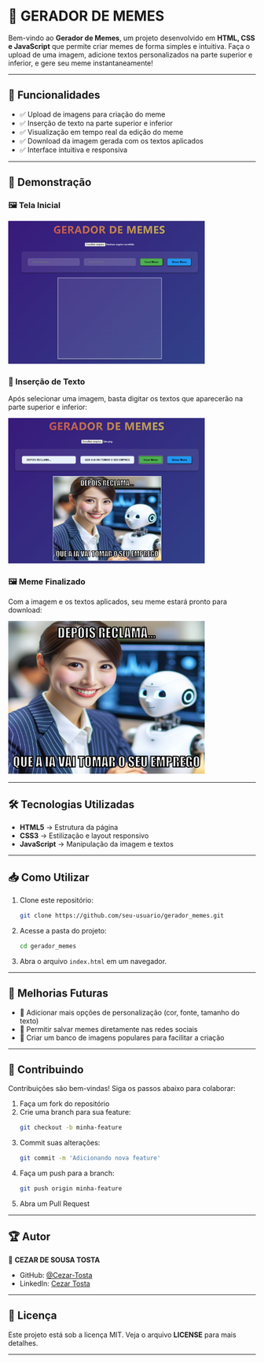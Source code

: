 # 📸 GERADOR DE MEMES

Bem-vindo ao **Gerador de Memes**, um projeto desenvolvido em **HTML, CSS e JavaScript** que permite criar memes de forma simples e intuitiva. Faça o upload de uma imagem, adicione textos personalizados na parte superior e inferior, e gere seu meme instantaneamente!

---

## 🚀 Funcionalidades

- ✅ Upload de imagens para criação do meme
- ✅ Inserção de texto na parte superior e inferior
- ✅ Visualização em tempo real da edição do meme
- ✅ Download da imagem gerada com os textos aplicados
- ✅ Interface intuitiva e responsiva

---

## 🎥 Demonstração

### 🖼 Tela Inicial

<img src="img/Screenshot_1.png" alt="Tela Inicial" width="400">

### 📝 Inserção de Texto

Após selecionar uma imagem, basta digitar os textos que aparecerão na parte superior e inferior:

<img src="img/Screenshot_2.png" alt="Tela Inicial" width="400">

### 🖼 Meme Finalizado

Com a imagem e os textos aplicados, seu meme estará pronto para download:

<img src="img/final.png" alt="Tela Inicial" width="400">

---

## 🛠️ Tecnologias Utilizadas

- **HTML5** → Estrutura da página
- **CSS3** → Estilização e layout responsivo
- **JavaScript** → Manipulação da imagem e textos

---

## 📥 Como Utilizar

1. Clone este repositório:
   ```sh
   git clone https://github.com/seu-usuario/gerador_memes.git
   ```
2. Acesse a pasta do projeto:
   ```sh
   cd gerador_memes
   ```
3. Abra o arquivo `index.html` em um navegador.

---

## 📌 Melhorias Futuras

- 📌 Adicionar mais opções de personalização (cor, fonte, tamanho do texto)
- 📌 Permitir salvar memes diretamente nas redes sociais
- 📌 Criar um banco de imagens populares para facilitar a criação

---

## 🤝 Contribuindo

Contribuições são bem-vindas! Siga os passos abaixo para colaborar:

1. Faça um fork do repositório
2. Crie uma branch para sua feature:
   ```sh
   git checkout -b minha-feature
   ```
3. Commit suas alterações:
   ```sh
   git commit -m 'Adicionando nova feature'
   ```
4. Faça um push para a branch:
   ```sh
   git push origin minha-feature
   ```
5. Abra um Pull Request

---

## 🏆 Autor

👤 **CEZAR DE SOUSA TOSTA**
- GitHub: [@Cezar-Tosta](https://github.com/Cezar-Tosta)
- LinkedIn: [Cezar Tosta](https://www.linkedin.com/in/cezar-tosta-b906b3125/)

---

## 📝 Licença

Este projeto está sob a licença MIT. Veja o arquivo **LICENSE** para mais detalhes.

---

